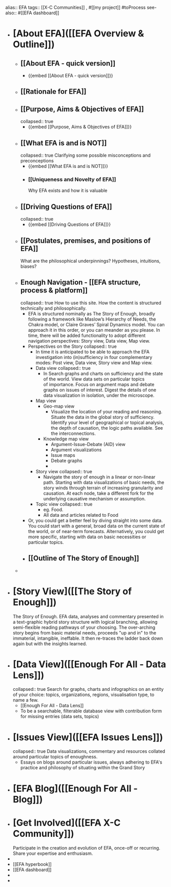 alias:: EFA
tags:: [[X-C Communities]] , #[[my project]] #toProcess
see-also:: #[[EFA dashboard]]

- # [About EFA]([[EFA Overview & Outline]])
	- ## [[About EFA - quick version]]
		- {{embed [[About EFA - quick version]]}}
	- ## [[Rationale for EFA]]
	- ## [[Purpose, Aims & Objectives of EFA]]
	  collapsed:: true
		- {{embed [[Purpose, Aims & Objectives of EFA]]}}
	- ## [[What EFA is and is NOT]]
	  collapsed:: true
	  Clarifying some possible misconceptions and preconceptions
		- {{embed [[What EFA is and is NOT]]}}
		- ### [[Uniqueness and Novelty of EFA]] 
		  Why EFA exists and how it is valuable
	- ## [[Driving Questions of EFA]]
	  collapsed:: true
		- {{embed [[Driving Questions of EFA]]}}
	- ## [[Postulates, premises, and positions of EFA]]
	  What are the philosophical underpinnings? Hypotheses, intuitions, biases?
	- ## Enough Navigation - [[EFA structure, process & platform]]
	  collapsed:: true
	  How to use this site.
	  How the content is structured technically and philosophically.
		- EFA is structured nominally as The Story of Enough, broadly following a framework like Maslow’s Hierarchy of Needs, the Chakra model, or Claire Graves’ Spiral Dynamics model. You can approach it in this order, or you can meander as you please. In time, there will be added functionality to adopt different navigation perspectives: Story view, Data view, Map view.
		- Perspectives on the Story
		  collapsed:: true
			- In time it is anticipated to be able to approach the EFA investigation into (in)sufficiency in four complementary modes: Post view, Data view, Story view and Map view.
			- Data view
			  collapsed:: true
				- In Search graphs and charts on sufficiency and the state of the world. View data sets on particular topics of importance. Focus on argument maps and debate graphs on issues of interest. Digest the details of one data visualization in isolation, under the microscope.
			- Map view
				- Geo-map view
					- Visualize the location of your reading and reasoning. Situate the data in the global story of sufficiency. Identify your level of geographical or topical analysis, the depth of causation, the logic paths available. See the interconnections.
				- Knowledge map view
					- Argument-Issue-Debate (AID) view
					- Argument visualizations
					- Issue maps
					- Debate graphs
					-
			- Story view
			  collapsed:: true
				- Navigate the story of enough in a linear or non-linear path. Starting with data visualizations of basic needs, the story winds through terrain of increasing granularity and causation. At each node, take a different fork for the underlying causative mechanism or assumption.
			- Topic view
			  collapsed:: true
				- eg. Food.
				- All data and articles related to Food
		- Or, you could get a better feel by diving straight into some data. You could start with a general, broad data on the current state of the world, or of near-term forecasts. Alternatively, you could get more specific, starting with data on basic necessities or particular topics.
		- ## [[Outline of The Story of Enough]]
	-
- # [Story View]([[The Story of Enough]])
  The Story of Enough. EFA data, analyses and commentary presented in a text-graphic hybrid story structure with logical branching, allowing semi-flexible reading pathways of your choosing. The over-arching story begins from basic material needs, proceeds "up and in" to the immaterial, intangible, ineffable. It then re-traces the ladder back down again but with the insights learned.
- # [Data View]([[Enough For All - Data Lens]])
  collapsed:: true
  Search for graphs, charts and infographics on an entity of your choice: topics, organizations, regions, visualisation type, to name a few.
	- [[Enough For All - Data Lens]]
	- To be a searchable, filterable database view with contribution form for missing entries (data sets, topics)
- # [Issues View]([[EFA Issues Lens]])
  collapsed:: true
  Data visualizations, commentary and resources collated around particular topics of enoughness.
	- Essays on blogs around particular issues, always adhering to EFA's practice and philosophy of situating within the Grand Story
- # [EFA Blog]([[Enough For All - Blog]])
- # [Get Involved]([[EFA X-C Community]])
  Participate in the creation and evolution of EFA, once-off or recurring. Share your expertise and enthusiasm.
-
- [[EFA hyperbook]]
- [[EFA dashboard]]
-
-